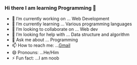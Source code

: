 ### Hi there I am learning Programming 👋



- 🔭 I’m currently working on ... Web Development 
- 🌱 I’m currently learning ... Various programming languages
- 👯 I’m looking to collaborate on ... Web dev
- 🤔 I’m looking for help with ... Data structure and algorithm
- 💬 Ask me about ... Programming 
- 📫 How to reach me: ...[Gmail](https://sonustein.github.io/cv/)
- 😄 Pronouns: ...He/Him
- ⚡ Fun fact: ...I am noob

